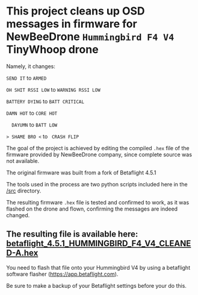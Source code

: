 # This project cleans up OSD messages in firmware for NewBeeDrone `Hummingbird F4 V4` TinyWhoop drone

Namely, it changes: 

`SEND IT` to
` ARMED `

`OH SHIT RSSI LOW` to
`WARNING RSSI LOW`

`BATTERY DYING` to
`BATT CRITICAL`

`DAMN HOT` to
`CORE HOT`

`  DAYUMN` to
`BATT LOW`

`> SHAME BRO <` to
`  CRASH FLIP `

The goal of the project is achieved by editing the compiled `.hex` file of the firmware provided by NewBeeDrone company, 
since complete source was not available. 

The original firmware was built from a fork of Betaflight 4.5.1

The tools used in the process are two python scripts included here in the [/src](/src) directory.

The resulting firmware `.hex` file is tested and confirmed to work, as it was flashed on the drone and flown, 
confirming the messages are indeed changed. 

## The resulting file is available here: [betaflight_4.5.1_HUMMINGBIRD_F4_V4_CLEANED-A.hex](https://github.com/sEver/Betaflight-for-Hummingbird-F4-V4-with-OSD-messages-CLEANED/releases/download/v4.5.1-CLEANED-A/betaflight_4.5.1_HUMMINGBIRD_F4_V4_CLEANED-A.hex)

You need to flash that file onto your Hummingbird V4 by using a betaflight software flasher (https://app.betaflight.com).

Be sure to make a backup of your Betaflight settings before your do this. 
